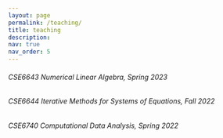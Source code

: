 ```yaml
---
layout: page
permalink: /teaching/
title: teaching
description: 
nav: true
nav_order: 5
---
```

###### CSE6643 Numerical Linear Algebra, Spring 2023
###### CSE6644 Iterative Methods for Systems of Equations, Fall 2022
###### CSE6740 Computational Data Analysis, Spring 2022